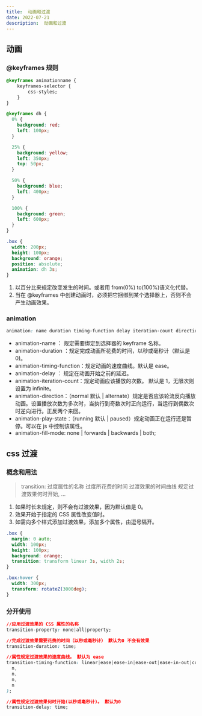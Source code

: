 ```yaml
---
title:  动画和过渡
date: 2022-07-21
description:  动画和过渡
---
```



## 动画

### @keyframes 规则

```css
@keyframes animationname {
    keyframes-selector {
        css-styles;
    }
}
```

```css
@keyframes dh {
  0% {
    background: red;
    left: 100px;
  }

  25% {
    background: yellow;
    left: 350px;
    top: 50px;
  }

  50% {
    background: blue;
    left: 400px;
  }

  100% {
    background: green;
    left: 600px;
  }
}

.box {
  width: 200px;
  height: 100px;
  background: orange;
  position: absolute;
  animation: dh 3s;
}
```

1. 以百分比来规定改变发生的时间。或者用 from(0%) to(100%)语义化代替。
2. 当在 @keyframes 中创建动画时，必须把它捆绑到某个选择器上，否则不会产生动画效果。

### animation

```css
animation: name duration timing-function delay iteration-count direction;
```

- animation-name ： 规定需要绑定到选择器的 keyframe 名称。
- animation-duration ：规定完成动画所花费的时间，以秒或毫秒计（默认是 0)。
- animation-timing-function：规定动画的速度曲线。默认是 ease。
- animation-delay ： 规定在动画开始之前的延迟。
- animation-iteration-count：规定动画应该播放的次数。 默认是 1，无限次则设置为 infinite。
- animation-direction：（normal 默认 | alternate）规定是否应该轮流反向播放动画。设置播放次数为多次时，当执行到奇数次时正向运行，当运行到偶数次时逆向进行。正反两个来回。
- animation-play-state：（running 默认 | paused）规定动画正在运行还是暂停。可以在 js 中控制该属性。
- animation-fill-mode: none | forwards | backwards | both;

## css 过渡

### 概念和用法

> transition: 过度属性的名称 过度所花费的时间 过渡效果的时间曲线 规定过渡效果何时开始, ...

1. 如果时长未规定，则不会有过渡效果，因为默认值是 0。
2. 效果开始于指定的 CSS 属性改变值时。
3. 如需向多个样式添加过渡效果，添加多个属性，由逗号隔开。

```css
.box {
  margin: 0 auto;
  width: 100px;
  height: 100px;
  background: orange;
  transition: transform linear 3s, width 2s;
}

.box:hover {
  width: 300px;
  transform: rotateZ(3000deg);
}
```

### 分开使用

```css
//应用过渡效果的 CSS 属性的名称
transition-property: none|all|property;

//完成过渡效果需要花费的时间（以秒或毫秒计） 默认为0 不会有效果
transition-duration: time;

//属性规定过渡效果的速度曲线。 默认为 ease
transition-timing-function: linear|ease|ease-in|ease-out|ease-in-out|cubic-bezier(
  n,
  n,
  n,
  n
);

//属性规定过渡效果何时开始(以秒或毫秒计)。 默认为0
transition-delay: time;
```
